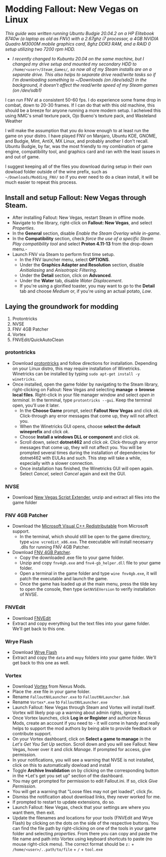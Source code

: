 # Modding Fallout: New Vegas on Linux

*This guide was written running Ubuntu Budgie 20.04.2 on a HP Elitebook 8740w (a laptop as old as FNV) with a 2.67ghz i7 processor, a 4GB NVIDIA Quadro M3000M mobile graphics card, 8ghz DDR3 RAM, and a RAID 0 setup utilizing two 7200 rpm HDD.*


+ *I recently changed to Kubuntu 20.04 on the same machine, but I changed my drive setup and mounted my secondary HDD to `/home/<user>/Steam_Games/`, so now all of my Steam installs are on a separate drive. This also helps to separate drive read/write tasks so if I'm downloading something to ~/Downloads (on /dev/sda2) in the background, it doesn't affect the read/write speed of my Steam games (on /dev/sdb1)*

I can run FNV at a consistent 50-60 fps. I do experience some frame drop in combat, down to 20-30 frames. If I can do that with this old machine, this should be a breeze for anyone running a more modern setup. I acheived this using NMC's small texture pack, Ojo Bueno's texture pack, and Wasteland Weather

I will make the assumption that you do know enough to at least run the game on your distro. I have played FNV on Manjaro, Ubuntu KDE, GNOME, and Budgie, Mint, AntiX, MX Linux, and probably another I don't recall. Ubuntu Budgie, by far, was the most friendly to my combination of game engine, compatibility tool, and graphics card and ran with the least issues in and out of game.

I suggest keeping all of the files you download during setup in their own dowload folder outside of the wine prefix, such as `~/Downloads/Modding_FNV/` so if you ever need to do a clean install, it will be much easier to repeat this process.

## Install and setup Fallout: New Vegas through Steam.
+ After installing Fallout: New Vegas, restart Steam in offline mode.
+ Navigate to the library, right-click on **Fallout: New Vegas**, and select *Properties*.
+ In the **General** section, disable *Enable the Steam Overlay while in-game*.
+ In the **Compatibility** section, check *force the use of a specific Steam Play compatibility tool* and select **Proton 4.11-13** from the drop-down menu.-
+ Launch FNV via Steam to perform first time setup.
    + In the FNV launcher menu, select **OPTIONS**.
    + Under the **Graphics Adapter and Resolution** section, disable *Anitialiasing* and *Anisotropic Filtering*.
    + Under the **Detail** section, click on **Advanced**.
    + Under the **Water** tab, disable *Water Displacement*.
    + If you're using a glorified toaster, you may want to go to the **Detail** tab and choose *Medium*  or, if you're using an actual potato, *Low*.

## Laying the groundwork for modding
1. Protontricks
3. NVSE
2. FNV 4GB Patcher
4. Vortex
5. FNVEdit/QuickAutoClean

### protontricks
+ Download [protontricks](https://github.com/Matoking/protontricks) and follow directions for installation. Depending on your Linux distro, this may require installation of Winetricks. Winetricks can be installed by typing `sudo apt-get install -y winetricks`.
+ Once installed, open the game folder by navigating to the Steam library, right-clicking on Fallout: New Vegas and selecting **manage -> browse local files**. Right-click in your file manager window and select *open in terminal*. In the terminal, type `protontricks --gui`. Keep the terminal open, you'll use it later.
    + In the **Choose Game** prompt, select **Fallout New Vegas** and click *ok*. Click-through any error messages that come up, they will not affect you.
    + When the Winetricks GUI opens, choose **select the default wineprefix** and click *ok*.
    + Choose **Install a windows DLL or component** and click *ok*.
    + Scroll down, select **dotnet462** and click *ok*. Click-through any error messages that come up, they will not affect you. You will be prompted several times during the installation of dependencies for dotnet462 with EULAs and such. This step will take a while, especially with a slower connection.
    + Once installation has finished, the Winetricks GUI will open again. Select *Cancel*, select *Cancel* again and exit the GUI.

### NVSE
+ Download [New Vegas Script Extender](http://nvse.silverlock.org/), unzip and extract all files into the game folder

### FNV 4GB Patcher
   + Download the [Microsoft Visual C++ Redistributable](https://support.microsoft.com/en-us/topic/the-latest-supported-visual-c-downloads-2647da03-1eea-4433-9aff-95f26a218cc0) from Microsoft support.
        + In the terminal, which should still be open to the game directory, type `wine vcredist_x86.exe`. The executable will install necesarry .dlls for running FNV 4GB Patcher.
   + Download [FNV 4GB Patcher](https://www.nexusmods.com/newvegas/mods/62552).
        + Copy the downloaded .exe file to your game folder.
        + Unzip and copy `fnv4gb.exe` and `fnv4-gb_helper.dll` file to your game folder.
        + Open a terminal in the game folder and type `wine fnv4gb.exe`, it will patch the executable and launch the game.
        + Once the game has loaded up at the main menu, press the tilde key to open the console, then type `GetNVSEVersion` to verify installation of NVSE.

### FNVEdit
+ Download [FNVEdit](https://www.nexusmods.com/newvegas/mods/34703)
+ Extract and copy everything but the text files into your game folder. We'll get back to this one.

### Wrye Flash
+ Download [Wrye Flash](https://www.nexusmods.com/newvegas/mods/35003)
+ Extract and copy the `data` and `mopy` folders into your game folder. We'll get back to this one as well.

### Vortex
+ Download [Vortex](https://www.nexusmods.com/site/mods/1?tab=description) from Nexus Mods.
+ Place the .exe file in your game folder.
+ Rename `FalloutNVLauncher.exe` to `FalloutNVLauncher.bak`
+ Rename `Vortex*.exe` to `FalloutNVLauncher.exe`
+ Launch Fallout: New Vegas through Steam and Vortex will install itself. Vortex will likely pop up a warning about admin rights, ignore it.
+ Once Vortex launches, click **Log in or Register** and authorize Nexus Mods, create an account if you need to - it will come in handy and really helps to support the mod authors by being able to provide feedback or contribute support.
+ On your Vortex dashboard, click on **Select a game to manage** in the *Let's Get You Set Up* section. Scroll down and you will see Fallout: New Vegas, hover over it and click *Manage*. If prompted for access, give permission.
+ In your notifications, you will see a warning that NVSE is not installed, click on this to automatically dowload and install 
+ Toggle **Archive Invalidation** on by clicking on the corresponding button in the *Let's get you set up" section of the dashboard.
+ You may get prompted for permission to edit Fallout.ini. If so, click *Give Permission*.
+ You will get a warning that "Loose files may not get loaded", click *fix*.
+ Dismiss the notification about download links, they never worked for me.
+ If prompted to restart to update extensions, do so.
+ Launch Fallout: New Vegas, check that your settings are where you want them, then exit.
+ Update the filenames and locations for your tools (FNVEdit and Wrye Flash) by clicking on the dots on the side of the respective buttons. You can find the file path by right-clicking on one of the tools in your game folder and selecting *properties*. From there you can copy and paste the file name and path into Vortex using keyboard shortcuts to paste (no mouse right-click menu). The correct format should be `z:` + `/home/<user>/..path/to/file` + `/` + `tool.exe`